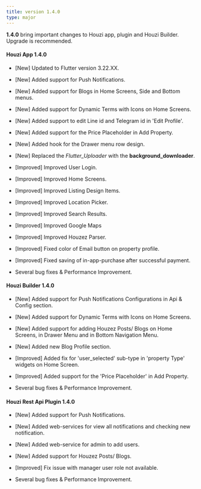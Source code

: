 ```yaml
---
title: version 1.4.0
type: major
---
```


**1.4.0** bring important changes to Houzi app, plugin and Houzi Builder. Upgrade is recommended.

#### Houzi App 1.4.0

- [New] Updated to Flutter version 3.22.XX.
- [New] Added support for Push Notifications.
- [New] Added support for Blogs in Home Screens, Side and Bottom menus.
- [New] Added support for Dynamic Terms with Icons on Home Screens.
- [New] Added support to edit Line id and Telegram id in 'Edit Profile'.
- [New] Added support for the Price Placeholder in Add Property.
- [New] Added hook for the Drawer menu row design.
- [New] Replaced the *Flutter_Uploader* with the **background_downloader**.

- [Improved] Improved User Login.
- [Improved] Improved Home Screens.
- [Improved] Improved Listing Design Items.
- [Improved] Improved Location Picker.
- [Improved] Improved Search Results.
- [Improved] Improved Google Maps
- [Improved] Improved Houzez Parser.
- [Improved] Fixed color of Email button on property profile.
- [Improved] Fixed saving of in-app-purchase after successful payment.
- Several bug fixes & Performance Improvement.

#### Houzi Builder 1.4.0

- [New] Added support for Push Notifications Configurations in Api & Config section.
- [New] Added support for Dynamic Terms with Icons on Home Screens.
- [New] Added support for adding Houzez Posts/ Blogs on Home Screens, in Drawer Menu and in Bottom Navigation Menu.
- [New] Added new Blog Profile section.

- [Improved] Added fix for 'user_selected' sub-type in 'property Type' widgets on Home Screen.
- [Improved] Added support for the 'Price Placeholder' in Add Property.
- Several bug fixes & Performance Improvement.

#### Houzi Rest Api Plugin 1.4.0

- [New] Added support for Push Notifications.
- [New] Added web-services for view all notifications and checking new notification.
- [New] Added web-service for admin to add users.
- [New] Added support for Houzez Posts/ Blogs.

- [Improved] Fix issue with manager user role not available.
- Several bug fixes & Performance Improvement.